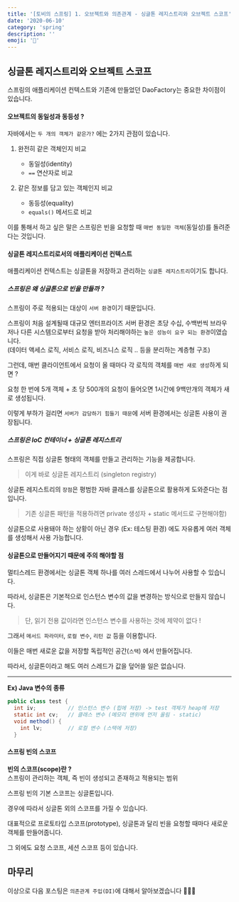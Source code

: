 ```yaml
---
title: '[토비의 스프링] 1. 오브젝트와 의존관계 - 싱글톤 레지스트리와 오브젝트 스코프'
date: '2020-06-10'
category: 'spring'
description: ''
emoji: '🔭'
---
```


## 싱글톤 레지스트리와 오브젝트 스코프

스프링의 애플리케이션 컨텍스트와 기존에 만들었던 DaoFactory는 중요한 차이점이 있습니다.

#### 오브젝트의 동일성과 동등성 ?

자바에서는 `두 개의 객체가 같은가?` 에는 2가지 관점이 있습니다.

1. 완전히 같은 객체인지 비교

   - 동일성(identity)
   - `==` 연산자로 비교

2. 같은 정보를 담고 있는 객체인지 비교

   - 동등성(equality)
   - `equals()` 메서드로 비교

이를 통해서 하고 싶은 말은 스프링은 빈을 요청할 때 `매번 동일한 객체`(동일성)를 돌려준다는 것입니다.

#### 싱글톤 레지스트리로서의 애플리케이션 컨텍스트

애플리케이션 컨텍스트는 싱글톤을 저장하고 관리하는 `싱글톤 레지스트리`이기도 합니다.

##### 스프링은 왜 싱글톤으로 빈을 만들까 ?

스프링이 주로 적용되는 대상이 `서버 환경`이기 때문입니다.

스프링이 처음 설계될때 대규모 엔터프라이즈 서버 환경은 초당 수십, 수백번씩 브라우저나 다른 시스템으로부터 요청을 받아 처리해야하는 `높은 성능이 요구 되는 환경`이였습니다.  
(데이터 액세스 로직, 서비스 로직, 비즈니스 로직 .. 등을 분리하는 계층형 구조)

그런데, 매번 클라이언트에서 요청이 올 때마다 각 로직의 객체를 `매번 새로 생성`하게 되면 ?

요청 한 번에 5개 객체 + 초 당 500개의 요청이 들어오면 1시간에 9백만개의 객체가 새로 생성됩니다.

이렇게 부하가 걸리면 `서버가 감당하기 힘들기 때문`에 서버 환경에서는 싱글톤 사용이 권장됩니다.

##### 스프링은 IoC 컨테이너 + 싱글톤 레지스트리

스프링은 직접 싱글톤 형태의 객체를 만들고 관리하는 기능을 제공합니다.

> 이게 바로 싱글톤 레지스트리 (singleton registry)

싱글톤 레지스트리의 `장점`은 평범한 자바 클래스를 싱글톤으로 활용하게 도와준다는 점입니다.

> 기존 싱글톤 패턴을 적용하려면 private 생성자 + static 메서드로 구현해야함)

싱글톤으로 사용돼야 하는 상황이 아닌 경우 (Ex: 테스팅 환경) 에도 자유롭게 여러 객체를 생성해서 사용 가능합니다.

#### 싱글톤으로 만들어지기 때문에 주의 해야할 점

멀티스레드 환경에서는 싱글톤 객체 하나를 여러 스레드에서 나누어 사용할 수 있습니다.

따라서, 싱글톤은 기본적으로 인스턴스 변수의 값을 변경하는 방식으로 만들지 않습니다.

> 단, 읽기 전용 값이라면 인스턴스 변수를 사용하는 것에 제약이 없다 !

그래서 `메서드 파라미터`, `로컬 변수`, `리턴 값` 등을 이용합니다.

이들은 매번 새로운 값을 저장할 독립적인 공간(`스택`) 에서 만들어집니다.

따라서, 싱글톤이라고 해도 여러 스레드가 값을 덮어쓸 일은 없습니다.

---

**Ex) Java 변수의 종류**

```java
public class test {
  int iv;          // 인스턴스 변수 (힙에 저장) -> test 객체가 heap에 저장
  static int cv;   // 클래스 변수 (메모리 맨위에 먼저 올림 - static)
  void method() {
    int lv;        // 로컬 변수 (스택에 저장)
  }
```

#### 스프링 빈의 스코프

**빈의 스코프(scope)란 ?**  
스프링이 관리하는 객체, 즉 빈이 생성되고 존재하고 적용되는 범위

스프링 빈의 기본 스코프는 싱글톤입니다.

경우에 따라서 싱글톤 외의 스코프를 가질 수 있습니다.

대표적으로 프로토타입 스코프(prototype), 싱글톤과 달리 빈을 요청할 때마다 새로운 객체를 만들어줍니다.

그 외에도 요청 스코프, 세션 스코프 등이 있습니다.

## 마무리

이상으로 다음 포스팅은 `의존관계 주입(DI)`에 대해서 알아보겠습니다 🙇🏻‍♂️
